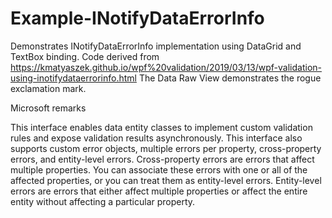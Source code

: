 # Example-INotifyDataErrorInfo
Demonstrates INotifyDataErrorInfo implementation using DataGrid and TextBox binding.
Code derived from https://kmatyaszek.github.io/wpf%20validation/2019/03/13/wpf-validation-using-inotifydataerrorinfo.html
The Data Raw View demonstrates the rogue exclamation mark.

Microsoft remarks

This interface enables data entity classes to implement custom validation rules and expose validation results asynchronously. 
This interface also supports custom error objects, multiple errors per property, cross-property errors, and entity-level errors. 
Cross-property errors are errors that affect multiple properties. 
You can associate these errors with one or all of the affected properties, or you can treat them as entity-level errors. 
Entity-level errors are errors that either affect multiple properties or affect the entire entity without affecting a particular property.
